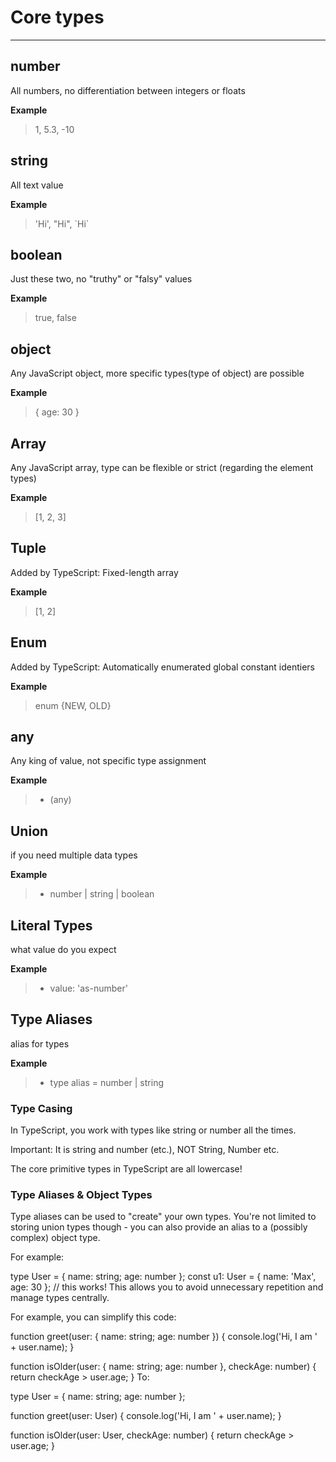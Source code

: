 # Core types
***

## number
All numbers, no differentiation between integers or floats

**Example**
> 1, 5.3, -10

## string
All text value

**Example**
> 'Hi', "Hi", \`Hi\`

## boolean
Just these two, no "truthy" or "falsy" values

**Example**
> true, false

## object
Any JavaScript object, more specific types(type of object) are possible

**Example**
> { age: 30 }

## Array
Any JavaScript array, type can be flexible or strict (regarding the element types)

**Example**
> [1, 2, 3]

## Tuple
Added by TypeScript: Fixed-length array

**Example**
> [1, 2]

## Enum
Added by TypeScript: Automatically enumerated global constant identiers

**Example**
> enum {NEW, OLD}

## any
Any king of value, not specific type assignment

**Example**
> * (any)

## Union
if you need multiple data types

**Example**
> * number | string | boolean

## Literal Types
what value do you expect

**Example**
> * value: 'as-number'

## Type Aliases
alias for types

**Example**
> * type alias = number | string


### Type Casing
In TypeScript, you work with types like string or number all the times.

Important: It is string and number (etc.), NOT String, Number etc.

The core primitive types in TypeScript are all lowercase!


### Type Aliases & Object Types
Type aliases can be used to "create" your own types. You're not limited to storing union types though - you can also provide an alias to a (possibly complex) object type.

For example:

type User = { name: string; age: number };
const u1: User = { name: 'Max', age: 30 }; // this works!
This allows you to avoid unnecessary repetition and manage types centrally.

For example, you can simplify this code:

function greet(user: { name: string; age: number }) {
  console.log('Hi, I am ' + user.name);
}
 
function isOlder(user: { name: string; age: number }, checkAge: number) {
  return checkAge > user.age;
}
To:

type User = { name: string; age: number };
 
function greet(user: User) {
  console.log('Hi, I am ' + user.name);
}
 
function isOlder(user: User, checkAge: number) {
  return checkAge > user.age;
}